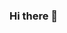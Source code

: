 ### Hi there 👋

<!--
**Weitingchien/Weitingchien** is a ✨ _special_ ✨ repository because its `README.md` (this file) appears on your GitHub profile.

Here are some ideas to get you started:

- 🔭 I’m currently working on ...
- 🌱 I’m currently learning ...
- 👯 I’m looking to collaborate on ...
- 🤔 I’m looking for help with ...
- 💬 Ask me about ...
- 📫 How to reach me: ...
- 😄 Pronouns: ...
- ⚡ Fun fact: ...

[！[Weitingchien的github統計信息]（https://github-readme-stats.vercel.app/api？username = Weitingchien＆show_icons = true＆theme = dracula）]（https://github.com/anuraghazra/github-readme-stats）
-->
